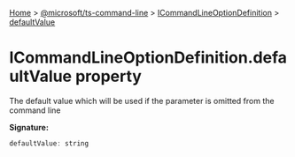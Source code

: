 [Home](./index) &gt; [@microsoft/ts-command-line](ts-command-line.md) &gt; [ICommandLineOptionDefinition](ts-command-line.icommandlineoptiondefinition.md) &gt; [defaultValue](ts-command-line.icommandlineoptiondefinition.defaultvalue.md)

# ICommandLineOptionDefinition.defaultValue property

The default value which will be used if the parameter is omitted from the command line

**Signature:**
```javascript
defaultValue: string
```
